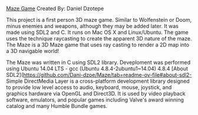 [Maze Game](https://github.com/Dani-dzoe/Maze)
Created By: Daniel Dzotepe



This project is a first person 3D maze game. Similar to Wolfenstein or Doom, minus enemies and weapons, although they may be added later. It was made using SDL2 and C. It runs on Mac OS X and Linux/Ubuntu. The game uses the technique raycasting to create the apparent 3D nature of the maze. The Maze is a 3D Maze game that uses ray casting to render a 2D map into a 3D navigable world!

The Maze was written in C using SDL2 library. Deveploment was performed using Ubuntu 14.04 LTS - gcc (Ubuntu 4.8.4-2ubuntu1~14.04) 4.8.4
[About SDL2](https://github.com/Dani-dzoe/Maze/tab=readme-ov-file#about-sdl2-
Simple DirectMedia Layer is a cross-platform development library designed to provide low level access to audio, keyboard, mouse, joystick, and graphics hardware via OpenGL and Direct3D. It is used by video playback software, emulators, and popular games including Valve's award winning catalog and many Humble Bundle games.

